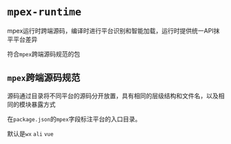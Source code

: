 # `mpex-runtime`
mpex运行时跨端源码，编译时进行平台识别和智能加载，运行时提供统一API抹平平台差异

符合`mpex`跨端源码规范的包


## `mpex`跨端源码规范
源码通过目录将不同平台的源码分开放置，具有相同的层级结构和文件名，以及相同的模块暴露方式

在`package.json`的`mpex`字段标注平台的入口目录。

默认是`wx` `ali` `vue`

